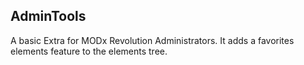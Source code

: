 ## AdminTools

A basic Extra for MODx Revolution Administrators. It adds a favorites elements feature to the elements tree.
